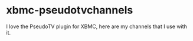 xbmc-pseudotvchannels
=====================

I love the PseudoTV plugin for XBMC, here are my channels that I use with it.
